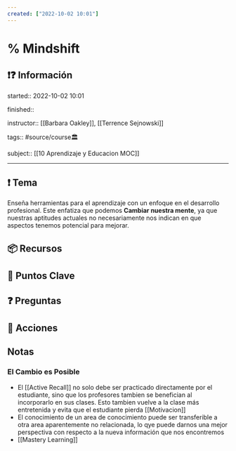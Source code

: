 ```yaml
---
created: ["2022-10-02 10:01"]
---
```


# % Mindshift
## ❗❓ Información

started:: 2022-10-02 10:01

finished::

instructor:: [[Barbara Oakley]], [[Terrence Sejnowski]]

tags:: #source/course🏛

subject:: [[10 Aprendizaje y Educacion MOC]]

---

## ❗ Tema
Enseña herramientas para el aprendizaje con un enfoque en el desarrollo profesional. Este enfatiza que podemos **Cambiar nuestra mente**, ya que nuestras aptitudes actuales no necesariamente nos indican en que aspectos tenemos potencial para mejorar.

## 📦 Recursos


## 🔑 Puntos Clave


## ❓ Preguntas


## 🎯 Acciones


## Notas
### El Cambio es Posible
- El [[Active Recall]] no solo debe ser practicado directamente por el estudiante, sino que los profesores tambien se benefician al incorporarlo en sus clases. Esto tambien vuelve a la clase más entretenida y evita que el estudiante pierda [[Motivacion]]
- El conocimiento de un area de conocimiento puede ser transferible a otra area aparentemente no relacionada, lo qye puede darnos una mejor perspectiva con respecto a la nueva información que nos encontremos
- [[Mastery Learning]]